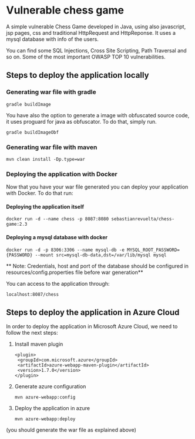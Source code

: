 # Vulnerable chess game
A simple vulnerable Chess Game developed in Java, using also javascript, jsp pages, css and traditional HttpRequest and HttpReponse.
It uses a mysql database with info of the users.

You can find some SQL Injections, Cross Site Scripting, Path Traversal and so on.
Some of the most important OWASP TOP 10 vulnerabilities.

## Steps to deploy the application locally

### Generating war file with gradle
    gradle buildImage

You have also the option to generate a image with obfuscated source code, it uses proguard for java as obfuscator.
To do that, simply run.
    
    gradle buildImageObf

### Generating war file with maven
    mvn clean install -Dp.type=war

### Deploying the application with Docker
Now that you have your war file generated you can deploy your application with Docker.
To do that run:

#### Deploying the application itself
    docker run -d --name chess -p 8087:8080 sebastianrevuelta/chess-game:2.3

#### Deploying a mysql database with docker
    docker run -d -p 8306:3306 --name mysql-db -e MYSQL_ROOT_PASSWORD={PASSWORD} --mount src=mysql-db-data,dst=/var/lib/mysql mysql

** Note: Credentials, host and port of the database should be configured in resources/config.properties file before war generation**

You can access to the application through:

    localhost:8087/chess

## Steps to deploy the application in Azure Cloud

In order to deploy the application in Microsoft Azure Cloud, we need to follow the next steps:

1. Install maven plugin 

       <plugin> 
        <groupId>com.microsoft.azure</groupId>  
        <artifactId>azure-webapp-maven-plugin</artifactId>  
        <version>1.7.0</version>  
       </plugin>
    
2. Generate azure configuration
    
       mvn azure-webapp:config
    
3. Deploy the application in azure

       mvn azure-webapp:deploy 
  (you should generate the war file as explained above)
